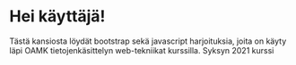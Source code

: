 # Hei käyttäjä!
Tästä kansiosta löydät bootstrap sekä javascript harjoituksia, joita on käyty läpi OAMK tietojenkäsittelyn web-tekniikat kurssilla.
Syksyn 2021 kurssi
